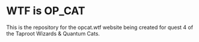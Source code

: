 # WTF is OP_CAT

This is the repository for the opcat.wtf website being created for quest 4 of the Taproot Wizards & Quantum Cats.